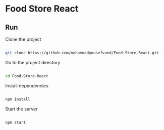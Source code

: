 # Food Store React

##  Run 

Clone the project

```bash

git clone https://github.com/mohammadyousefvand/Food-Store-React.git

```

Go to the project directory

```bash

cd Food-Store-React

```

Install dependencies

```bash

npm install

```

Start the server

```bash

npm start

```
